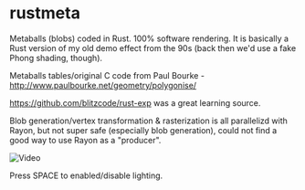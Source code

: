 # rustmeta
Metaballs (blobs) coded in Rust. 100% software rendering. It is basically a Rust version of my old demo effect from the 90s (back then we'd use a fake Phong shading, though).

Metaballs tables/original C code from Paul Bourke - http://www.paulbourke.net/geometry/polygonise/

https://github.com/blitzcode/rust-exp was a great learning source.

Blob generation/vertex transformation & rasterization is all parallelizd with Rayon, but not super safe (especially blob generation), could not find a good way to use Rayon as a "producer".

![Video](video.gif "Short video")

Press SPACE to enabled/disable lighting.
